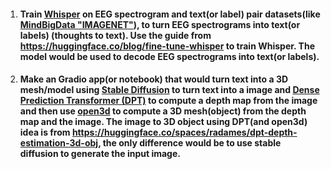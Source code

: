 1. #### Train [Whisper](https://github.com/openai/whisper) on EEG spectrogram and text(or label) pair datasets(like [MindBigData "IMAGENET"]([http://www.mindbigdata.com/](http://www.mindbigdata.com/opendb/imagenet.html))), to turn EEG spectrograms into text(or labels) (thoughts to text). Use the guide from https://huggingface.co/blog/fine-tune-whisper to train Whisper. The model would be used to decode EEG spectrograms into text(or labels).
2. #### Make an Gradio app(or notebook) that would turn text into a 3D mesh/model using [Stable Diffusion](https://github.com/CompVis/stable-diffusion) to turn text into a image and [Dense Prediction Transformer (DPT)](https://huggingface.co/Intel/dpt-large) to compute a depth map from the image and then use [open3d](www.open3d.org) to compute a 3D mesh(object) from the depth map and the image. The image to 3D object using DPT(and open3d) idea is from https://huggingface.co/spaces/radames/dpt-depth-estimation-3d-obj, the only difference would be to use stable diffusion to generate the input image. 
